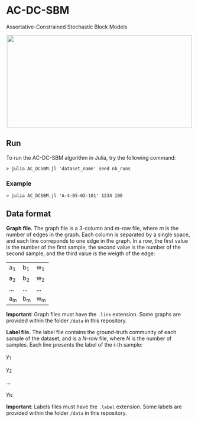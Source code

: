 # AC-DC-SBM
Assortative-Constrained Stochastic Block Models

<p align="center">
<img src="https://user-images.githubusercontent.com/4787247/116159611-92185f80-a6be-11eb-89ba-3cf9d60751af.png" width="500" height="250">
</p>

## Run

To run the AC-DC-SBM algorithm in Julia, try the following command:

`> julia AC_DCSBM.jl 'dataset_name' seed nb_runs`

### Example

`> julia AC_DCSBM.jl 'A-4-05-02-101' 1234 100`

## Data format

**Graph file.** The graph file is a 3-column and *m*-row file, where *m* is the number of edges in the graph. Each column is separated by a single space, and each line correponds to one edge in the graph. In a row, the first value is the number of the first sample, the second value is the number of the second sample, and the third value is the weigth of the edge:

|     |     |     |
|-----|-----|-----|
| a<sub>1</sub> | b<sub>1</sub> | w<sub>1</sub> |
| a<sub>2</sub> | b<sub>2</sub> | w<sub>2</sub> |
| ... | ... | ... |
| a<sub>m</sub> | b<sub>m</sub> | w<sub>m</sub> |

**Important**: Graph files must have the `.link` extension. Some graphs are provided within the folder `/data` in this repository.

**Label file.** The label file contains the ground-truth community of each sample of the dataset, and is a *N*-row file, where *N* is the number of samples. Each line presents the label of the i-th sample:

y<sub>1</sub>

y<sub>2</sub>

...

y<sub>N</sub>

**Important**: Labels files must have the `.label` extension. Some labels are provided within the folder `/data` in this repository.
